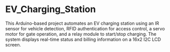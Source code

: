 # EV_Charging_Station
This Arduino-based project automates an EV charging station using an IR sensor for vehicle detection, RFID authentication for access control, a servo motor for gate operation, and a relay module to start/stop charging. The system displays real-time status and billing information on a 16x2 I2C LCD screen.
